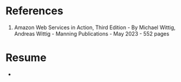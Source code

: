 # References
1. Amazon Web Services in Action, Third Edition - By Michael Wittig, Andreas Wittig - Manning Publications - May 2023 - 552 pages


# Resume
 - 
